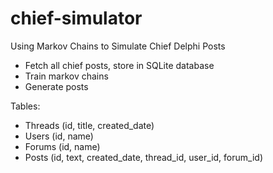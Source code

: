 # chief-simulator
Using Markov Chains to Simulate Chief Delphi Posts

- Fetch all chief posts, store in SQLite database
- Train markov chains
- Generate posts

Tables:
- Threads (id, title, created_date)
- Users (id, name)
- Forums (id, name)
- Posts (id, text, created_date, thread_id, user_id, forum_id)

